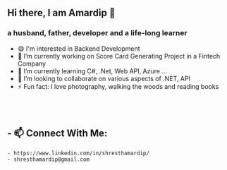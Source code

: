 ## Hi there, I am Amardip 👋
### a husband, father, developer and a life-long learner
- 😄 I'm interested in Backend Development 
- 🔭 I’m currently working on Score Card Generating Project in a Fintech Company
- 🌱 I’m currently learning C#, .Net, Web API, Azure ...
- 👯 I’m looking to collaborate on various aspects of .NET, API
- ⚡ Fun fact: I love photography, walking the woods and reading books

<br />
<br />

## - 📫 Connect With Me:
    - https://www.linkedin.com/in/shresthamardip/ 
    - shresthamardip@gmail.com
